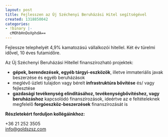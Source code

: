 ```yaml
---
layout: post
title: Fejlesszen az Új Széchenyi Beruházási Hitel segítségével
created: 1318850042
categories:
- !binary |-
  cMOhbHnDoXphdA==
---
```

<p>Fejlessze telephelyét 4,9% kamatozású vállalkozói hitellel. Két év türelmi idővel, 10 éves futamidőre.</p><p>Az Új Széchenyi Beruházási Hitellel finanszírozható projektek:</p><ul><li><strong>gépek, berendezések, egyéb tárgyi-eszközök</strong>, illetve immateriális javak beszerzése és egyéb beruházások</li><li>meglévő üzleti tulajdon vagy bérelt <strong>infrastruktúra bővítése</strong> és/ vagy fejlesztése</li><li><strong>gazdasági tevékenység elindításához, tevékenységbővítéshez, vagy beruházáshoz</strong> kapcsolódó finanszírozások, ideértve az e feltételeknek megfelelő <strong>forgóeszköz-beszerzések</strong> finanszírozását is</li></ul><p><strong>Részletekért forduljon kollégáinkhoz:</strong></p><p>+36 21 252 3505<br><a href="mailto:info@goldszsz.com" class="mailto">info@goldszsz.com</a><span class="mailto"></span></p>
